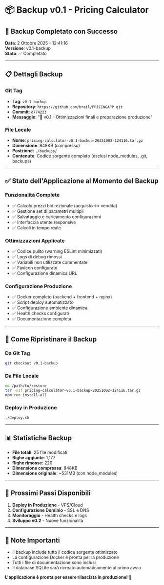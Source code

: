 # 📦 Backup v0.1 - Pricing Calculator

## 🎯 **Backup Completato con Successo**

**Data**: 2 Ottobre 2025 - 12:41:16  
**Versione**: v0.1-backup  
**Stato**: ✅ Completato

---

## 📋 **Dettagli Backup**

### **Git Tag**

- **Tag**: `v0.1-backup`
- **Repository**: `https://github.com/brail/PRICINGAPP.git`
- **Commit**: `d774223`
- **Messaggio**: "🚀 v0.1 - Ottimizzazioni finali e preparazione produzione"

### **File Locale**

- **Nome**: `pricing-calculator-v0.1-backup-20251002-124116.tar.gz`
- **Dimensione**: 848KB (compresso)
- **Posizione**: `./backups/`
- **Contenuto**: Codice sorgente completo (esclusi node_modules, .git, backups)

---

## ✅ **Stato dell'Applicazione al Momento del Backup**

### **Funzionalità Complete**

- ✅ Calcolo prezzi bidirezionale (acquisto ↔ vendita)
- ✅ Gestione set di parametri multipli
- ✅ Salvataggio e caricamento configurazioni
- ✅ Interfaccia utente responsive
- ✅ Calcoli in tempo reale

### **Ottimizzazioni Applicate**

- ✅ Codice pulito (warning ESLint minimizzati)
- ✅ Logs di debug rimossi
- ✅ Variabili non utilizzate commentate
- ✅ Favicon configurato
- ✅ Configurazione dinamica URL

### **Configurazione Produzione**

- ✅ Docker completo (backend + frontend + nginx)
- ✅ Script deploy automatizzato
- ✅ Configurazione ambiente dinamica
- ✅ Health checks configurati
- ✅ Documentazione completa

---

## 🚀 **Come Ripristinare il Backup**

### **Da Git Tag**

```bash
git checkout v0.1-backup
```

### **Da File Locale**

```bash
cd /path/to/restore
tar -xzf pricing-calculator-v0.1-backup-20251002-124116.tar.gz
npm run install-all
```

### **Deploy in Produzione**

```bash
./deploy.sh
```

---

## 📊 **Statistiche Backup**

- **File totali**: 25 file modificati
- **Righe aggiunte**: 1,177
- **Righe rimosse**: 220
- **Dimensione compressa**: 848KB
- **Dimensione originale**: ~531MB (con node_modules)

---

## 🎯 **Prossimi Passi Disponibili**

1. **Deploy in Produzione** - VPS/Cloud
2. **Configurazione Dominio** - SSL e DNS
3. **Monitoraggio** - Health checks e logs
4. **Sviluppo v0.2** - Nuove funzionalità

---

## 📝 **Note Importanti**

- Il backup include tutto il codice sorgente ottimizzato
- La configurazione Docker è pronta per la produzione
- Tutti i file di documentazione sono inclusi
- Il database SQLite sarà ricreato automaticamente al primo avvio

**L'applicazione è pronta per essere rilasciata in produzione!** 🚀
